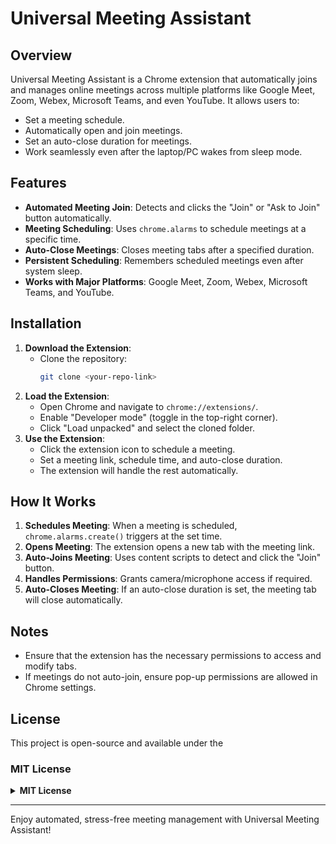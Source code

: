 # Universal Meeting Assistant

## Overview
Universal Meeting Assistant is a Chrome extension that automatically joins and manages online meetings across multiple platforms like Google Meet, Zoom, Webex, Microsoft Teams, and even YouTube. It allows users to:
- Set a meeting schedule.
- Automatically open and join meetings.
- Set an auto-close duration for meetings.
- Work seamlessly even after the laptop/PC wakes from sleep mode.

## Features
- **Automated Meeting Join**: Detects and clicks the "Join" or "Ask to Join" button automatically.
- **Meeting Scheduling**: Uses `chrome.alarms` to schedule meetings at a specific time.
- **Auto-Close Meetings**: Closes meeting tabs after a specified duration.
- **Persistent Scheduling**: Remembers scheduled meetings even after system sleep.
- **Works with Major Platforms**: Google Meet, Zoom, Webex, Microsoft Teams, and YouTube.

## Installation
1. **Download the Extension**:
   - Clone the repository:  
     ```sh
     git clone <your-repo-link>
     ```
2. **Load the Extension**:
   - Open Chrome and navigate to `chrome://extensions/`.
   - Enable "Developer mode" (toggle in the top-right corner).
   - Click "Load unpacked" and select the cloned folder.
3. **Use the Extension**:
   - Click the extension icon to schedule a meeting.
   - Set a meeting link, schedule time, and auto-close duration.
   - The extension will handle the rest automatically.

## How It Works
1. **Schedules Meeting**: When a meeting is scheduled, `chrome.alarms.create()` triggers at the set time.
2. **Opens Meeting**: The extension opens a new tab with the meeting link.
3. **Auto-Joins Meeting**: Uses content scripts to detect and click the "Join" button.
4. **Handles Permissions**: Grants camera/microphone access if required.
5. **Auto-Closes Meeting**: If an auto-close duration is set, the meeting tab will close automatically.

## Notes
- Ensure that the extension has the necessary permissions to access and modify tabs.
- If meetings do not auto-join, ensure pop-up permissions are allowed in Chrome settings.

## License
This project is open-source and available under the 

### MIT License
<details>
  <summary style="cursor: pointer; font-weight: bold;">MIT License</summary>
  <p>
  Permission is hereby granted, free of charge, to any person obtaining a copy of this software and associated documentation files (the "Software"), to deal in the Software without restriction, including without limitation the rights to use, copy, modify, merge, publish, distribute, sublicense, and/or sell copies of the Software, and to permit persons to whom the Software is furnished to do so, subject to the following conditions:
  </p>
</details>

---
Enjoy automated, stress-free meeting management with Universal Meeting Assistant!

